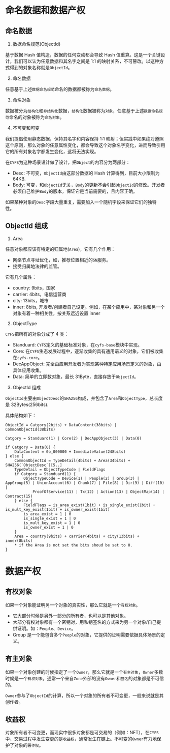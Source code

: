 # 命名数据和数据产权

## 命名数据

1. 数据命名规范(ObjectId)

基于数据 Hash 值构造，数据的任何变动都会导致 Hash 值重算。这是一个关键设计，我们可以认为任意数据和其名字之间是 1:1 的映射关系，不可篡改。以这种方式得到的对象名称就是`ObjectId`。

2. 命名数据

任意基于上述`数据命名规范`命名的数据都被称为`命名数据`。

3. 命名对象

数据被分为`结构化`和`非结构化`数据，`结构化`数据被称为`对象`，任意基于上述`数据命名规范`命名的对象被称为`命名对象`。

4. 不可变和可变

我们提倡使用静态数据，保持其名字和内容保持 1:1 映射；但实践中如果绝对遵照这个原则，那么对象的任意属性变化，都会导致这个对象名字变化，进而导致引用它的所有对象名字都发生变化，这将无法实现。

在`CYFS`为这种场景设计做了设计，把`Object`的内容分为两部分：

-   Desc: 不可变，`ObjectId`由这部分数据的 Hash 计算得到，目前大小限制为 64KB.
-   Body: 可变，和`ObjectId`无关，`Body`的更新不会引起`ObjectId`的修改。开发者必须自己维护`Body`的版本，保证它是当前需要的，且内容正确。

如果某种对象的`Desc`字段大量重复，需要加入一个随机字段来保证它们的独特性。

## ObjectId 组成

1. Area

任意对象都应该有特定的归属地(`Area`)，它有几个作用：

-   网络节点寻址优化，如，推荐位置相近的`SN`服务。
-   接受归属地法律的监管。

它有几个属性：

-   country: 9bits，国家
-   carrier: 4bits，电信运营商
-   city: 13bits，城市
-   inner: 8bits, 开发者/创建者自己设定。例如，在某个应用中，某对象和另一个对象有着一种相关性，按关系远近设置 inner

2. ObjectType

`CYFS`把所有的对象分成了 4 类：

-   Standuard: `CYFS`定义的基础标准对象，在`cyfs-base`模块中实现。
-   Core: 在`CYFS`生态发展过程中，逐渐收集的具有通用语义的对象，它们被收集在`cyfs-core`。
-   DecAppObject: 完全由应用开发者为实现某种特定应用场景定义的对象，由具体应用收集。
-   Data: 简单的立即数对象，最长 31Byte，直接存放于`ObjectId`。

3. ObjectId 组成

`ObjectId`主要由`ObjectDesc`的`SHA256`构成，并包含了`Area`和`ObjectType`，总长度是 32Bytes(256bits).

具体结构如下：

```
ObjectId = Catgory(2bits) + DataContent(38bits) | CommonObjectId(38bits)

Catgory = Standuard(1) | Core(2) | DecAppObject(3) | Data(0)

if Catgory = Data(0) {
    DataContent = 0b_000000 + ImmediateValue(248bits)
} else {
    CommonObjectId = TypeDetail(4bits) + Area(34bits) + SHA256(`ObjectDesc`)[5..]
    TypeDetail = ObjectTypeCode | FieldFlags
    if Catgory = Standuard(1) {
        ObjectTypeCode = Device(1) | People(2) | Group(3) | AppGroup(5) | UnionAccount(6) | Chunk(7) | File(8) | Dir(9) | Diff(10) |
            ProofOfService(11) | Tx(12) | Action(13) | ObjectMap(14) | Contract(15)
    } else {
        FieldFlags = is_area_exist(1bit) + is_single_exist(1bit) + is_mult_key_exist(1bit) + is_owner_exist(1bit)
        is_area_exist = 1 | 0
        is_single_exist = 1 | 0
        is_mult_key_exist = 1 | 0
        is_owner_exist = 1 | 0
    }
    Area = country(9bits) + carrier(4bits) + city(13bits) + inner(8bits)
    * if the Area is not set the bits shoud be set to 0.
}
```

# 数据产权

## 有权对象

如果一个对象能证明另一个对象的真实性，那么它就是一个`有权对象`。

-   它大部分时候是另外一部分的所有者，也可以是其他对象。
-   大部分有权对象都有一个密钥对，用私钥签名的方式来为另一个对象/自己提供证明。如：`People`、`Device`。
-   Group 是一个能包含多个`People`的对象，它提供的证明需要依据具体场景的定义。

## 有主对象

如果一个对象创建的时候指定了一个`Owner`，那么它就是一个`有主对象`，`Owner`多数时候是一个`有权对象`。通常一个来自`Zone`外部的没有`Owner`和`签名`的对象都是不可信的。

`Owner`参与了`ObjectId`的计算，所以一个对象的所有者不可变更，一般来说就是其创作者。

## 收益权

对象所有者不可变更，而现实中很多对象都是可交易的（例如：NFT），在`CYFS`中，交易过程中发生变更的是`收益权`，通常发生在链上。不可变的`Owner`有力地保护了对象的`著作权`。
